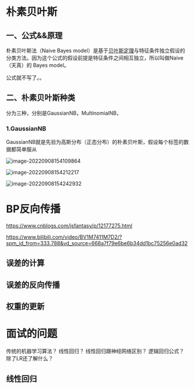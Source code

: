 # 朴素贝叶斯

## 一、公式&&原理

朴素贝叶斯法（Naive Bayes model）是基于[贝叶斯定理](https://baike.baidu.com/item/贝叶斯定理/1185949)与特征条件独立假设的分类方法。因为这个公式的假设前提是特征条件之间相互独立，所以叫做Naive（天真）的 Bayes model。

公式就不写了。。

## 二、朴素贝叶斯种类

分为三种，分别是GaussianNB，MultinomialNB，

### 1.GaussianNB

GaussianNB就是先验为高斯分布（正态分布）的朴素贝叶斯，假设每个标签的数据都简单服从





![image-20220908154109864](C:\Users\zgliang\AppData\Roaming\Typora\typora-user-images\image-20220908154109864.png)

![image-20220908154212217](C:\Users\zgliang\AppData\Roaming\Typora\typora-user-images\image-20220908154212217.png)

![image-20220908154242932](C:\Users\zgliang\AppData\Roaming\Typora\typora-user-images\image-20220908154242932.png)



# BP反向传播

https://www.cnblogs.com/jsfantasy/p/12177275.html

https://www.bilibili.com/video/BV1M7411M7D2/?spm_id_from=333.788&vd_source=668a7f79e6be6b34dd1bc75256e0ad32

## 误差的计算

## 误差的反向传播

## 权重的更新





# 面试的问题

传统的机器学习算法？
线性回归？
线性回归跟神经网络区别？
逻辑回归公式？
除了LR还了解什么？

## 线性回归

